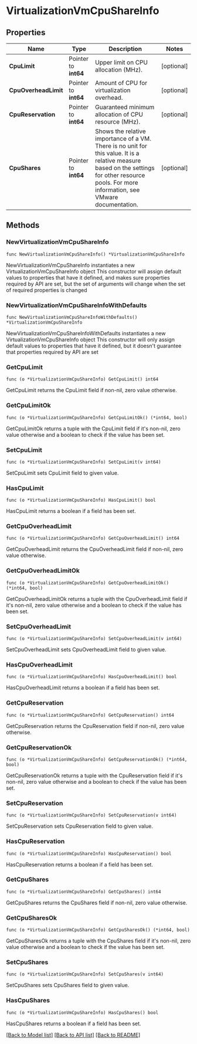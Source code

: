 # VirtualizationVmCpuShareInfo

## Properties

Name | Type | Description | Notes
------------ | ------------- | ------------- | -------------
**CpuLimit** | Pointer to **int64** | Upper limit on CPU allocation (MHz). | [optional] 
**CpuOverheadLimit** | Pointer to **int64** | Amount of CPU for virtualization overhead. | [optional] 
**CpuReservation** | Pointer to **int64** | Guaranteed minimum allocation of CPU resource (MHz). | [optional] 
**CpuShares** | Pointer to **int64** | Shows the relative importance of a VM. There is no unit for this value. It is a relative measure based on the settings for other resource pools. For more information, see VMware documentation. | [optional] 

## Methods

### NewVirtualizationVmCpuShareInfo

`func NewVirtualizationVmCpuShareInfo() *VirtualizationVmCpuShareInfo`

NewVirtualizationVmCpuShareInfo instantiates a new VirtualizationVmCpuShareInfo object
This constructor will assign default values to properties that have it defined,
and makes sure properties required by API are set, but the set of arguments
will change when the set of required properties is changed

### NewVirtualizationVmCpuShareInfoWithDefaults

`func NewVirtualizationVmCpuShareInfoWithDefaults() *VirtualizationVmCpuShareInfo`

NewVirtualizationVmCpuShareInfoWithDefaults instantiates a new VirtualizationVmCpuShareInfo object
This constructor will only assign default values to properties that have it defined,
but it doesn't guarantee that properties required by API are set

### GetCpuLimit

`func (o *VirtualizationVmCpuShareInfo) GetCpuLimit() int64`

GetCpuLimit returns the CpuLimit field if non-nil, zero value otherwise.

### GetCpuLimitOk

`func (o *VirtualizationVmCpuShareInfo) GetCpuLimitOk() (*int64, bool)`

GetCpuLimitOk returns a tuple with the CpuLimit field if it's non-nil, zero value otherwise
and a boolean to check if the value has been set.

### SetCpuLimit

`func (o *VirtualizationVmCpuShareInfo) SetCpuLimit(v int64)`

SetCpuLimit sets CpuLimit field to given value.

### HasCpuLimit

`func (o *VirtualizationVmCpuShareInfo) HasCpuLimit() bool`

HasCpuLimit returns a boolean if a field has been set.

### GetCpuOverheadLimit

`func (o *VirtualizationVmCpuShareInfo) GetCpuOverheadLimit() int64`

GetCpuOverheadLimit returns the CpuOverheadLimit field if non-nil, zero value otherwise.

### GetCpuOverheadLimitOk

`func (o *VirtualizationVmCpuShareInfo) GetCpuOverheadLimitOk() (*int64, bool)`

GetCpuOverheadLimitOk returns a tuple with the CpuOverheadLimit field if it's non-nil, zero value otherwise
and a boolean to check if the value has been set.

### SetCpuOverheadLimit

`func (o *VirtualizationVmCpuShareInfo) SetCpuOverheadLimit(v int64)`

SetCpuOverheadLimit sets CpuOverheadLimit field to given value.

### HasCpuOverheadLimit

`func (o *VirtualizationVmCpuShareInfo) HasCpuOverheadLimit() bool`

HasCpuOverheadLimit returns a boolean if a field has been set.

### GetCpuReservation

`func (o *VirtualizationVmCpuShareInfo) GetCpuReservation() int64`

GetCpuReservation returns the CpuReservation field if non-nil, zero value otherwise.

### GetCpuReservationOk

`func (o *VirtualizationVmCpuShareInfo) GetCpuReservationOk() (*int64, bool)`

GetCpuReservationOk returns a tuple with the CpuReservation field if it's non-nil, zero value otherwise
and a boolean to check if the value has been set.

### SetCpuReservation

`func (o *VirtualizationVmCpuShareInfo) SetCpuReservation(v int64)`

SetCpuReservation sets CpuReservation field to given value.

### HasCpuReservation

`func (o *VirtualizationVmCpuShareInfo) HasCpuReservation() bool`

HasCpuReservation returns a boolean if a field has been set.

### GetCpuShares

`func (o *VirtualizationVmCpuShareInfo) GetCpuShares() int64`

GetCpuShares returns the CpuShares field if non-nil, zero value otherwise.

### GetCpuSharesOk

`func (o *VirtualizationVmCpuShareInfo) GetCpuSharesOk() (*int64, bool)`

GetCpuSharesOk returns a tuple with the CpuShares field if it's non-nil, zero value otherwise
and a boolean to check if the value has been set.

### SetCpuShares

`func (o *VirtualizationVmCpuShareInfo) SetCpuShares(v int64)`

SetCpuShares sets CpuShares field to given value.

### HasCpuShares

`func (o *VirtualizationVmCpuShareInfo) HasCpuShares() bool`

HasCpuShares returns a boolean if a field has been set.


[[Back to Model list]](../README.md#documentation-for-models) [[Back to API list]](../README.md#documentation-for-api-endpoints) [[Back to README]](../README.md)



